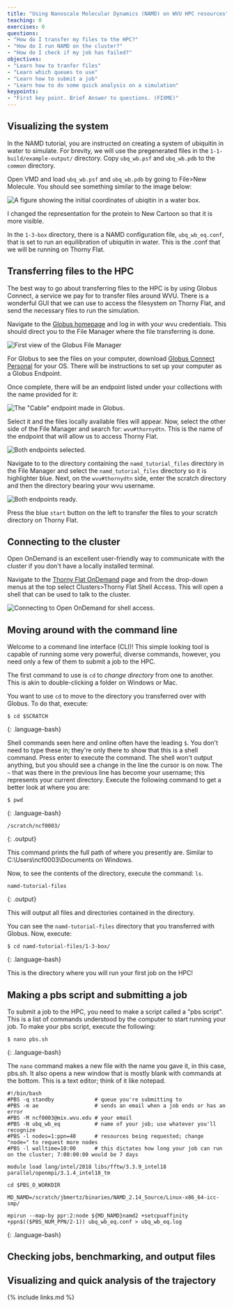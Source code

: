 ```yaml
---
title: "Using Nanoscale Molecular Dynamics (NAMD) on WVU HPC resources"
teaching: 0
exercises: 0
questions:
- "How do I transfer my files to the HPC?"
- "How do I run NAMD on the cluster?"
- "How do I check if my job has failed?"
objectives:
- "Learn how to tranfer files"
- "Learn which queues to use"
- "Learn how to submit a job"
- "Learn how to do some quick analysis on a simulation"
keypoints:
- "First key point. Brief Answer to questions. (FIXME)"
---
```


## Visualizing the system

In the NAMD tutorial, you are instructed on creating a system of ubiquitin in water to simulate. For brevity, we will use the pregenerated files in the `1-1-build/example-output/` directory. Copy `ubq_wb.psf` and `ubq_wb.pdb` to the `common` directory. 

Open VMD and load `ubq_wb.psf` and `ubq_wb.pdb` by going to File>New Molecule. You should see something similar to the image below:

![A figure showing the initial coordinates of ubiqitin in a water box.](../fig/starting_namd.png)

I changed the representation for the protein to New Cartoon so that it is more visible.

In the `1-3-box` directory, there is a NAMD configuration file, `ubq_wb_eq.conf`, that is set to run an equilibration of ubiquitin in water. This is the .conf that we will be running on Thorny Flat.

## Transferring files to the HPC

The best way to go about transferring files to the HPC is by using Globus Connect, a service we pay for to transfer files around WVU. There is a wonderful GUI that we can use to access the filesystem on Thorny Flat, and send the necessary files to run the simulation.

Navigate to the [Globus homepage](https://www.globus.org/) and log in with your wvu credentials. This should direct you to the File Manager where the file transferring is done. 

![First view of the Globus File Manager](../fig/globus_file_intro.png)

For Globus to see the files on your computer, download [Globus Connect Personal](https://www.globus.org/globus-connect-personal) for your OS. There will be instructions to set up your computer as a Globus Endpoint.

Once complete, there will be an endpoint listed under your collections with the name provided for it:

![The "Cable" endpoint made in Globus.](../fig/globus_endpoint.png)

Select it and the files locally available files will appear. Now, select the other side of the File Manager and search for: `wvu#thornydtn`. This is the name of the endpoint that will allow us to access Thorny Flat.

![Both endpoints selected.](../fig/globus_ready.png)

Navigate to to the directory containing the `namd_tutorial_files` directory in the File Manager and select the `namd_tutorial_files` directory so it is highlighter blue. Next, on the `wvu#thornydtn` side, enter the scratch directory and then the directory bearing your wvu username.

![Both endpoints ready.](../fig/globus_transfer.png)

Press the blue `start` button on the left to transfer the files to your scratch directory on Thorny Flat.

## Connecting to the cluster

Open OnDemand is an excellent user-friendly way to communicate with the cluster if you don't have a locally installed terminal.

Navigate to the [Thorny Flat OnDemand](https://ondemand-tf.hpc.wvu.edu/) page and from the drop-down menus at the top select Clusters>Thorny Flat Shell Access. This will open a shell that can be used to talk to the cluster.

![Connecting to Open OnDemand for shell access.](../fig/ood_shell.png)

## Moving around with the command line

Welcome to a command line interface (CLI)! This simple looking tool is capable of running some very powerful, diverse commands, however, you need only a few of them to submit a job to the HPC. 

The first command to use is `cd` to *change directory* from one to another. This is akin to double-clicking a folder on Windows or Mac. 

You want to use `cd` to move to the directory you transferred over with Globus. To do that, execute:

~~~
$ cd $SCRATCH
~~~
{: .language-bash}

Shell commands seen here and online often have the leading `$`. You don't need to type these in; they're only there to show that this is a shell command. Press enter to execute the command. The shell won't output anything, but you should see a change in the line the cursor is on now. The `~` that was there in the previous line has become your username; this represents your current directory. Execute the following command to get a better look at where you are:

~~~
$ pwd
~~~
{: .language-bash}

~~~
/scratch/ncf0003/
~~~
{: .output}

This command prints the full path of where you presently are. Similar to C:\Users\ncf0003\Documents on Windows.

Now, to see the contents of the directory, execute the command: `ls`.

~~~
namd-tutorial-files
~~~
{: .output}

This will output all files and directories contained in the directory.

You can see the `namd-tutorial-files` directory that you transferred with Globus. Now, execute:

~~~
$ cd namd-tutorial-files/1-3-box/
~~~
{: .language-bash}

This is the directory where you will run your first job on the HPC!

## Making a pbs script and submitting a job
To submit a job to the HPC, you need to make a script called a "pbs script". This is a list of commands understood by the computer to start running your job. 
To make your pbs script, execute the following:

~~~
$ nano pbs.sh
~~~
{: .language-bash}

The `nano` command makes a new file with the name you gave it, in this case, pbs.sh. It also opens a new window that is mostly blank with commands at the bottom. This is a text editor; think of it like notepad. 

~~~
#!/bin/bash
#PBS -q standby             # queue you're submitting to
#PBS -m ae                  # sends an email when a job ends or has an error
#PBS -M ncf0003@mix.wvu.edu # your email
#PBS -N ubq_wb_eq           # name of your job; use whatever you'll recognize
#PBS -l nodes=1:ppn=40      # resources being requested; change "node=" to request more nodes
#PBS -l walltime=10:00      # this dictates how long your job can run on the cluster; 7:00:00:00 would be 7 days

module load lang/intel/2018 libs/fftw/3.3.9_intel18 parallel/openmpi/3.1.4_intel18_tm

cd $PBS_O_WORKDIR

MD_NAMD=/scratch/jbmertz/binaries/NAMD_2.14_Source/Linux-x86_64-icc-smp/

mpirun --map-by ppr:2:node ${MD_NAMD}namd2 +setcpuaffinity +ppn$(($PBS_NUM_PPN/2-1)) ubq_wb_eq.conf > ubq_wb_eq.log
~~~
{: .language-bash}

## Checking jobs, benchmarking, and output files

## Visualizing and quick analysis of the trajectory


{% include links.md %}
